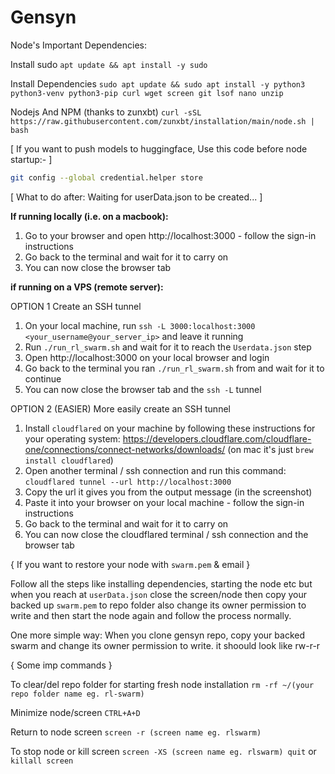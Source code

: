 # Gensyn

Node's Important Dependencies:

Install sudo
`apt update && apt install -y sudo`

Install Dependencies
`sudo apt update && sudo apt install -y python3 python3-venv python3-pip curl wget screen git lsof nano unzip`

Nodejs And NPM (thanks to zunxbt)
`curl -sSL https://raw.githubusercontent.com/zunxbt/installation/main/node.sh | bash`

[ If you want to push models to huggingface, Use this code before node startup:- ]
```bash
git config --global credential.helper store
```
[ What to do after: Waiting for userData.json to be created... ]

**If running locally (i.e. on a macbook): **

1. Go to your browser and open http://localhost:3000 - follow the sign-in instructions
2. Go back to the terminal and wait for it to carry on
3. You can now close the browser tab 

**if running on a VPS (remote server):**

OPTION 1
Create an SSH tunnel

1. On your local machine, run `ssh -L 3000:localhost:3000 <your_username@your_server_ip>` and leave it running
2. Run `./run_rl_swarm.sh` and wait for it to reach the `Userdata.json` step
3. Open http://localhost:3000 on your local browser and login
4. Go back to the terminal you ran `./run_rl_swarm.sh` from and wait for it to continue
5. You can now close the browser tab and the `ssh -L` tunnel

OPTION 2 (EASIER)
More easily create an SSH tunnel

1. Install `cloudflared` on your machine by following these instructions for your operating system: 
    https://developers.cloudflare.com/cloudflare-one/connections/connect-networks/downloads/ 
    (on mac it's just `brew install cloudflared`)
2. Open another terminal / ssh connection and run this command:
     `cloudflared tunnel --url http://localhost:3000`
3. Copy the url it gives you from the output message (in the screenshot)
4. Paste it into your browser on your local machine - follow the sign-in instructions
5. Go back to the terminal and wait for it to carry on
6. You can now close the cloudflared terminal / ssh connection and the browser tab

{ If you want to restore your node with `swarm.pem` & email }

Follow all the steps like installing dependencies, starting the node etc but when you reach at `userData.json` close the screen/node then copy your backed up `swarm.pem` to repo folder also change its owner permission to write and then start the node again and follow the process normally.

One more simple way:
When you clone gensyn repo, copy your backed swarm and change its owner permission to write. it shoould look like rw-r-r

{ Some imp commands }

To clear/del repo folder for starting fresh node installation
`rm -rf ~/(your repo folder name eg. rl-swarm)`

Minimize node/screen
`CTRL+A+D`

Return to node screen
`screen -r (screen name eg. rlswarm)`

To stop node or kill screen
`screen -XS (screen name eg. rlswarm) quit` or `killall screen`





